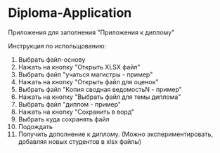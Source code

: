 # Diploma-Application

Приложения для заполнения "Приложения к диплому"

Инструкция по испольщованию:
1. Выбрать файл-основу
2. Нажать на кнопку "Открыть XLSX файл"
3. Выбрать файл "учаться магистры - пример"
4. Нажать на кнопку "Открыть файл для оценок"
5. Выбрать файл "Копия сводная ведомостьN - пример"
6. Нажать на кнопку "Выбрать файл для темы диплома"
7. Выбрать файл "диплом - пример"
8. Нажать на кнопку "Сохранить в ворд"
9. Выбрать куда сохранять файл
10. Подождать
11. Получить дополнение к диплому. (Можно экспериментировать, добавляя новых студентов в xlsx файлы)
